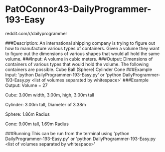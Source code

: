 PatOConnor43-DailyProgrammer-193-Easy
=====================================

reddit.com/r/dailyprogrammer


###Description:
An international shipping company is trying to figure out how to manufacture various
types of containers. Given a volume they want to figure out the dimensions of various
shapes that would all hold the same volume.
###Input:
A volume in cubic meters.
###Output:
Dimensions of containers of various types that would hold the volume. The following containers are possible.
Cube
Ball (Sphere)
Cylinder
Cone
###Example Input:
'python DailyProgrammer-193-Easy.py' or 'python DailyProgrammer-193-Easy.py \<list of volumes separated by whitespace\>'
###Example Output:
Volume = 27

Cube: 3.00m width, 3.00m, high, 3.00m tall

Cylinder: 3.00m tall, Diameter of 3.38m

Sphere: 1.86m Radius

Cone: 9.00m tall, 1.69m Radius

###Running
This can be run from the terminal using 'python DailyProgrammer-193-Easy.py' or 'python DailyProgrammer-193-Easy.py \<list of volumes separated by whitespace\>'


